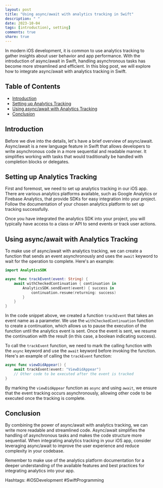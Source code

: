 ```yaml
---
layout: post
title: "Using async/await with analytics tracking in Swift"
description: " "
date: 2023-10-04
tags: [introduction), setting]
comments: true
share: true
---
```


In modern iOS development, it is common to use analytics tracking to gather insights about user behavior and app performance. With the introduction of async/await in Swift, handling asynchronous tasks has become more streamlined and efficient. In this blog post, we will explore how to integrate async/await with analytics tracking in Swift.

## Table of Contents

- [Introduction](#introduction)
- [Setting up Analytics Tracking](#setting-up-analytics-tracking)
- [Using async/await with Analytics Tracking](#using-async-await-with-analytics-tracking)
- [Conclusion](#conclusion)

## Introduction

Before we dive into the details, let's have a brief overview of async/await. Async/await is a new language feature in Swift that allows developers to write asynchronous code in a more sequential and readable manner. It simplifies working with tasks that would traditionally be handled with completion blocks or delegates.

## Setting up Analytics Tracking

First and foremost, we need to set up analytics tracking in our iOS app. There are various analytics platforms available, such as Google Analytics or Firebase Analytics, that provide SDKs for easy integration into your project. Follow the documentation of your chosen analytics platform to set up tracking successfully.

Once you have integrated the analytics SDK into your project, you will typically have access to a class or API to send events or track user actions.

## Using async/await with Analytics Tracking

To make use of async/await with analytics tracking, we can create a function that sends an event asynchronously and uses the `await` keyword to wait for the operation to complete. Here's an example:

```swift
import AnalyticsSDK

async func trackEvent(event: String) {
    await withCheckedContinuation { continuation in
        AnalyticsSDK.sendEvent(event) { success in
            continuation.resume(returning: success)
        }
    }
}
```

In the code snippet above, we created a function `trackEvent` that takes an event name as a parameter. We use the `withCheckedContinuation` function to create a continuation, which allows us to pause the execution of the function until the analytics event is sent. Once the event is sent, we resume the continuation with the result (in this case, a boolean indicating success).

To call the `trackEvent` function, we need to mark the calling function with the `async` keyword and use the `await` keyword before invoking the function. Here's an example of calling the `trackEvent` function:

```swift
async func viewDidAppear() {
    await trackEvent(event: "ViewDidAppear")
    // Other code to be executed after the event is tracked
}
```

By marking the `viewDidAppear` function as `async` and using `await`, we ensure that the event tracking occurs asynchronously, allowing other code to be executed once the tracking is complete.

## Conclusion

By combining the power of async/await with analytics tracking, we can write more readable and streamlined code. Async/await simplifies the handling of asynchronous tasks and makes the code structure more sequential. When integrating analytics tracking in your iOS app, consider leveraging async/await to improve the user experience and reduce complexity in your codebase.

Remember to make use of the analytics platform documentation for a deeper understanding of the available features and best practices for integrating analytics into your app.

Hashtags: #iOSDevelopment #SwiftProgramming